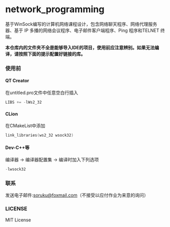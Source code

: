 # network_programming
基于WinSock编写的计算机网络课程设计，包含网络聊天程序、网络代理服务器、基于 IP 多播的网络会议程序、电子邮件客户端程序、Ping 程序和TELNET 终端。

**本仓库内的文件夹不全是能够导入IDE的项目，使用前应注意辨别。如果无法编译，请按照下面的提示配置好链接的库。**

### 使用前

#### QT Creator

在untitled.pro文件中任意空白行插入

```c++
LIBS += -lWs2_32
```

#### CLion 

在CMakeList中添加

```c++
link_libraries(ws2_32 wsock32)
```

#### Dev-C++等

编译器 -> 编译器配置集 -> 编译时加入下列选项

```c++
-lwsock32
```

### 联系

发送电子邮件:soruku@foxmail.com（不接受以应付作业为来意的询问）

### LICENSE

MIT License

